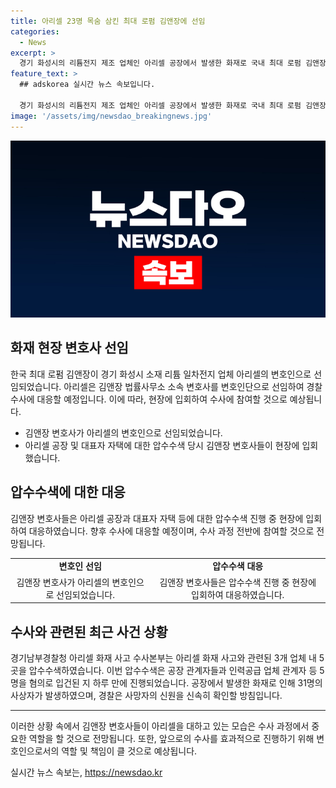 ```yaml
---
title: 아리셀 23명 목숨 삼킨 최대 로펌 김앤장에 선임
categories:
  - News
excerpt: >
  경기 화성시의 리튬전지 제조 업체인 아리셀 공장에서 발생한 화재로 국내 최대 로펌 김앤장 변호사들이 선임되었다. 변호인들은 경찰 수사에 대응하고 있으며 화재 현장에서 조사를 진행 중이다. 또한, 관련된 공장과 관계자들에 대한 압수수색이 이뤄졌으며, 사망자의 신원 확인과 수사가 계속되고 있다. 현재까지 31명의 사상자가 발생한 이 사건은 큰 관심을 받고 있으며, 변호인들의 행보와 수사 결과에 대한 계속적인 관심이 예상된다.
feature_text: >
  ## adskorea 실시간 뉴스 속보입니다.

  경기 화성시의 리튬전지 제조 업체인 아리셀 공장에서 발생한 화재로 국내 최대 로펌 김앤장 변호사들이 선임되었다. 변호인들은 경찰 수사에 대응하고 있으며 화재 현장에서 조사를 진행 중이다. 또한, 관련된 공장과 관계자들에 대한 압수수색이 이뤄졌으며, 사망자의 신원 확인과 수사가 계속되고 있다. 현재까지 31명의 사상자가 발생한 이 사건은 큰 관심을 받고 있으며, 변호인들의 행보와 수사 결과에 대한 계속적인 관심이 예상된다.
image: '/assets/img/newsdao_breakingnews.jpg'
---
```


<p><img src="/assets/img/newsdao_breakingnews.jpg" alt="adskorea 속보" /></p>

<h2 data-ke-size="size26">화재 현장 변호사 선임</h2>

<p data-ke-size="size16">한국 최대 로펌 김앤장이 경기 화성시 소재 리튬 일차전지 업체 아리셀의 변호인으로 선임되었습니다. 아리셀은 김앤장 법률사무소 소속 변호사를 변호인단으로 선임하여 경찰 수사에 대응할 예정입니다. 이에 따라, 현장에 입회하여 수사에 참여할 것으로 예상됩니다.</p>

<ul>
<li>김앤장 변호사가 아리셀의 변호인으로 선임되었습니다.</li>
<li>아리셀 공장 및 대표자 자택에 대한 압수수색 당시 김앤장 변호사들이 현장에 입회했습니다.</li>
</ul>

<h2 data-ke-size="size26">압수수색에 대한 대응</h2>

<p data-ke-size="size16">김앤장 변호사들은 아리셀 공장과 대표자 자택 등에 대한 압수수색 진행 중 현장에 입회하여 대응하였습니다. 향후 수사에 대응할 예정이며, 수사 과정 전반에 참여할 것으로 전망됩니다.</p>

<table>
<tr>
<td style="text-align: center; height: 17px;"><b>변호인 선임</b></td>
<td style="text-align: center; height: 17px;"><b>압수수색 대응</b></td>
</tr>
<tr>
<td style="text-align: center; height: 17px;">김앤장 변호사가 아리셀의 변호인으로 선임되었습니다.</td>
<td style="text-align: center; height: 17px;">김앤장 변호사들은 압수수색 진행 중 현장에 입회하여 대응하였습니다.</td>
</tr>
</table>

<h2 data-ke-size="size26">수사와 관련된 최근 사건 상황</h2>

<p data-ke-size="size16">경기남부경찰청 아리셀 화재 사고 수사본부는 아리셀 화재 사고와 관련된 3개 업체 내 5곳을 압수수색하였습니다. 이번 압수수색은 공장 관계자들과 인력공급 업체 관계자 등 5명을 혐의로 입건된 지 하루 만에 진행되었습니다. 공장에서 발생한 화재로 인해 31명의 사상자가 발생하였으며, 경찰은 사망자의 신원을 신속히 확인할 방침입니다.</p>

<hr>

<p data-ke-size="size16">이러한 상황 속에서 김앤장 변호사들이 아리셀을 대하고 있는 모습은 수사 과정에서 중요한 역할을 할 것으로 전망됩니다. 또한, 앞으로의 수사를 효과적으로 진행하기 위해 변호인으로서의 역할 및 책임이 클 것으로 예상됩니다.</p>
실시간 뉴스 속보는, <a href="https://newsdao.kr" rel="dofollow">https://newsdao.kr</a>


